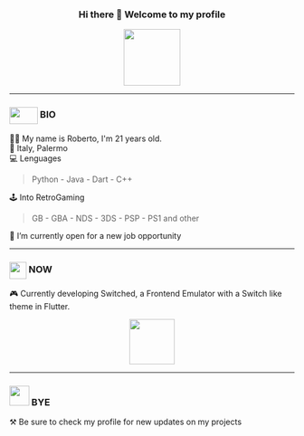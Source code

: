 <h3 align="center"> Hi there 👋 Welcome to my profile </h3>
<p align="center"><a href="https://github.com/portal305"><image align="center" src="https://raw.githubusercontent.com/milaan9/milaan9/main/catfly.gif" height="100px" width="100px"></a></p>

<hr>
<h3><image align="center" src="https://raw.githubusercontent.com/0xAbdulKhalid/0xAbdulKhalid/main/assets/mdImages/handshake.gif" height="30px" width="50px">  BIO</h3>

🧑‍🦰 My name is Roberto, I'm 21 years old.<br>
📍 Italy, Palermo<br>
💻 Lenguages
  > Python - Java - Dart - C++<br>

🕹️ Into RetroGaming
  > GB - GBA - NDS - 3DS - PSP - PS1 and other<br>

💼 I’m currently open for a new job opportunity

<hr>
  
<h3><image align="center" src="https://camo.githubusercontent.com/beb64ff21c883e318e4f5db5231c2ba4175705bea1c9249e82a41ab375db4f75/68747470733a2f2f6d65646961322e67697068792e636f6d2f6d656469612f51737347456d706b79454f684243623765312f67697068792e6769663f6369643d656366303565343761306e336769316266716e74716d6f62386739616964316f796a327772336473336d67373030626c267269643d67697068792e676966" height="30px" width="30px">  NOW</h3>

🎮 Currently developing Switched, a Frontend Emulator with a Switch like theme in Flutter.
<p align="center">
  <a href="https://github.com/portal305">
    <image align="center" src="https://amazeballs.co.za/wp-content/uploads/2017/12/Logo-Animation-1.gif" height="80px" width="80px">
  </a>
</p>

<hr>
  
<h3><img src="https://media.giphy.com/media/hvRJCLFzcasrR4ia7z/giphy.gif" width="35"> BYE</h3>
⚒️ Be sure to check my profile for new updates on my projects
